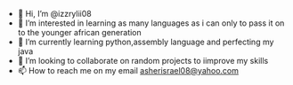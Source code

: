 - 👋 Hi, I’m @izzrylii08
- 👀 I’m interested in learning as many languages as i can only to pass it on to the younger african generation
- 🌱 I’m currently learning python,assembly language and perfecting my java
- 💞️ I’m looking to collaborate on random projects to iimprove my skills
- 📫 How to reach me on my email asherisrael08@yahoo.com

<!---
izzrylii08/izzrylii08 is a ✨ special ✨ repository because its `README.md` (this file) appears on your GitHub profile.
You can click the Preview link to take a look at your changes.
--->

